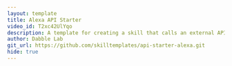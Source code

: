 ```yaml
---
layout: template
title: Alexa API Starter
video_id: T2xc42UlYqo
description: A template for creating a skill that calls an external API.
author: Dabble Lab
git_url: https://github.com/skilltemplates/api-starter-alexa.git
hide: true
---
```

